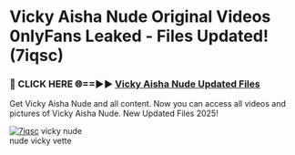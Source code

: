 # Vicky Aisha Nude Original Videos 0nlyFans Leaked - Files Updated! (7iqsc)

<h3>🔴 CLICK HERE 🌐==►► <a href="https://tinyurl.com/yrmya6cz" rel="nofollow">Vicky Aisha Nude Updated Files</a></h3>

Get Vicky Aisha Nude and all content. Now you can access all videos and pictures of Vicky Aisha Nude. New Updated Files 2025!

[![7iqsc](https://i.imgur.com/FMdXYCs.gif)](https://tinyurl.com/yrmya6cz)
vicky nude<br>
nude vicky vette